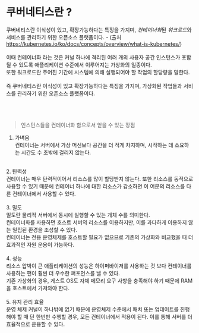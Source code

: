 # 쿠버네티스란 ?

쿠버네티스란 이식성이 있고, 확장가능하다는 특징을 가지며, 
*컨테이너화*된 *워크로드*와 서비스를 관리하기 위한 오픈소스 플랫폼이다. - (출처 https://kubernetes.io/ko/docs/concepts/overview/what-is-kubernetes/)<br/>
<br/>
이때 컨테이너화 라는 것은 커널 하나에 격리된 여러 개의 사용자 공간 인스턴스가 포함될 수 있도록 
애플리케이션 수준에서 이루어지는 가상화의 일종이다.<br/>
또한 워크로드란 주어진 기간에 시스템에 의해 실행되어야 할 작업의 할당량을 말한다.<br/>
<br/>
즉 쿠버네티스란 이식성이 있고 확장가능하다는 특징을 가지며, 
가상화된 작업들과 서비스를 관리하기 위한 오픈소스 플랫폼이다.<br/>
<br/>
<br/>
<br/>

> 인스턴스들을 컨테이너화 함으로서 얻을 수 있는 장점

1. 가벼움<br/>
컨테이너는 서버에서 가상 머신보다 공간을 더 적게 차지하며, 시작하는 데 소요하는 시간도 수 초밖에 걸리지 않는다.<br/>
<br/>
2. 탄력성<br/>
컨테이너는 매우 탄력적이어서 리소스를 많이 할당받지 않는다. 또한 리소스를 동적으로 사용할 수 있기 때문에 
컨테이너 하나에 대한 리소스가 감소하면 이 여분의 리소스를 다른 컨테이너에서 사용할 수 있다.<br/>
<br/>
3. 밀도<br/>
밀도란 물리적 서버에서 동시에 실행할 수 있는 개체 수를 의미한다.<br/>
컨테이너화를 사용하면 호스트 서버의 리소스를 이용하지만, 이를 과다하게 이용하지 않는 밀집된 환경을 조성할 수 있다.<br/>
컨테이너는 전용 운영체제를 호스트할 필요가 없으므로 기존의 가상화와 비교했을 때 더 효과적인 자원 운용이 가능하다.<br/>
<br/>
4. 성능<br/>
리소스 압박이 큰 애플리케이션의 성능은 하이퍼바이저를 사용하는 것 보다 컨테이너를 사용하는 편이 훨씬 더 우수한 퍼포먼스를 낼 수 있다.<br/>
기존 가상화의 경우, 게스트 OS도 자체 메모리 요구 사항을 충족해야 하기 때문에 RAM을 호스트에서 가져와야 한다.<br/>
<br/>
5. 유지 관리 효율 <br/>
운영 체제 커널이 하나밖에 없기 때문에 운영체제 수준에서 패치 또는 업데이트를 진행해야 할 때 단 한번만 수행할 경우, 
모든 컨테이너에서 적용이 된다. 이를 통해 서버를 더 효율적으로 운용할 수 있다.<br/>
<br/>
<br/>
